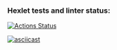 ### Hexlet tests and linter status:
[![Actions Status](https://github.com/karasino/frontend-project-lvl2/workflows/hexlet-check/badge.svg)](https://github.com/karasino/frontend-project-lvl2/actions)

[![asciicast](https://asciinema.org/a/flPo0gQsoclhHjJHf8RgmXI7q.svg)](https://asciinema.org/a/flPo0gQsoclhHjJHf8RgmXI7q)